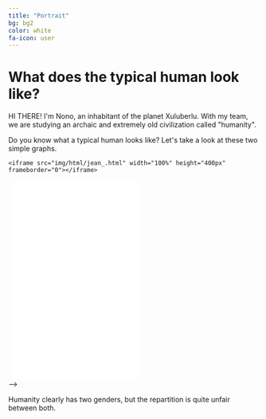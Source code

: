 ```yaml
---
title: "Portrait"
bg: bg2
color: white
fa-icon: user
---
```


# What does the typical human look like?

HI THERE! I'm Nono, an inhabitant of the planet Xuluberlu. With my team, we are studying an archaic and extremely old civilization called "humanity". 

Do you know what a typical human looks like? 
Let's take a look at these two simple graphs.

<!-- include the first plot -->
<!-- <iframe src="img/html/jean_.html" width="1000" height="600" frameborder="0" style="border: 0px"></iframe> -->

<!-- <div style="display: flex;">

  <div style="width: 50%; padding-right: 10px;">
    <!-- Content of the left graph -->
    <iframe src="img/html/jean_.html" width="100%" height="400px" frameborder="0"></iframe>
  </div>

  <div style="width: 50%; padding-left: 10px;">
    <!-- Content of the right graph -->
    <iframe src="img/html/jean_evolution_gender_distribution.html" width="100%" height="400px" frameborder="0"></iframe>
  </div>

</div> -->

Humanity clearly has two genders, but the repartition is quite unfair between both. 